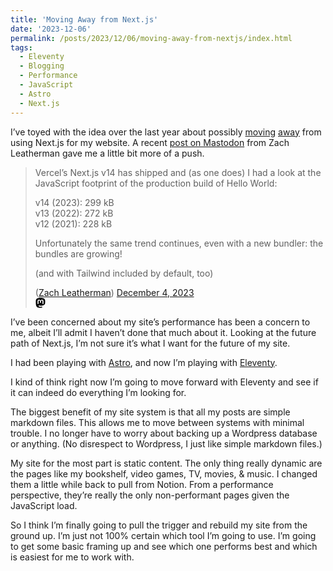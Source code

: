 ```yaml
---
title: 'Moving Away from Next.js'
date: '2023-12-06'
permalink: /posts/2023/12/06/moving-away-from-nextjs/index.html
tags:
  - Eleventy
  - Blogging
  - Performance
  - JavaScript
  - Astro
  - Next.js
---
```


I’ve toyed with the idea over the last year about possibly [moving](https://kpwags.com/posts/2023/04/28/some-site-and-design-updates) [away](https://kpwags.com/posts/2023/08/21/digging-into-astro) from using Next.js for my website. A recent [post on Mastodon](https://fediverse.zachleat.com/@zachleat/111524558114433017) from Zach Leatherman gave me a little bit more of a push.
<!-- excerpt -->

<div class="embedded-post">
    <blockquote class="post">
        <div>
            <p>Vercel’s Next.js v14 has shipped and (as one does) I had a look at the JavaScript footprint of the production build of Hello World:</p>
            <p>v14 (2023): 299 kB<br/>v13 (2022): 272 kB<br/>v12 (2021): 228 kB</p>
            <p>Unfortunately the same trend continues, even with a new bundler: the bundles are growing!</p>
            <p>(and with Tailwind included by default, too)</p>
        </div>
        <div class="credit">
            <div class="author">(<a href="https://fediverse.zachleat.com/@zachleat" target="_blank" rel="noreferer noopener">Zach Leatherman</a>) <a href="https://fediverse.zachleat.com/@zachleat/111524558114433017" target="_blank" rel="noreferer noopener">December 4, 2023</a></div>
            <div class="source-icon">
                <svg xmlns="http://www.w3.org/2000/svg" width="16" height="16" viewBox="0 0 16 16">
                    <path d="M11.19 12.195c2.016-.24 3.77-1.475 3.99-2.603.348-1.778.32-4.339.32-4.339 0-3.47-2.286-4.488-2.286-4.488C12.062.238 10.083.017 8.027 0h-.05C5.92.017 3.942.238 2.79.765c0 0-2.285 1.017-2.285 4.488l-.002.662c-.004.64-.007 1.35.011 2.091.083 3.394.626 6.74 3.78 7.57 1.454.383 2.703.463 3.709.408 1.823-.1 2.847-.647 2.847-.647l-.06-1.317s-1.303.41-2.767.36c-1.45-.05-2.98-.156-3.215-1.928a3.614 3.614 0 0 1-.033-.496s1.424.346 3.228.428c1.103.05 2.137-.064 3.188-.189zm1.613-2.47H11.13v-4.08c0-.859-.364-1.295-1.091-1.295-.804 0-1.207.517-1.207 1.541v2.233H7.168V5.89c0-1.024-.403-1.541-1.207-1.541-.727 0-1.091.436-1.091 1.296v4.079H3.197V5.522c0-.859.22-1.541.66-2.046.456-.505 1.052-.764 1.793-.764.856 0 1.504.328 1.933.983L8 4.39l.417-.695c.429-.655 1.077-.983 1.934-.983.74 0 1.336.259 1.791.764.442.505.661 1.187.661 2.046v4.203z" />
                </svg>
            </div>
        </div>
    </blockquote>
</div>

I’ve been concerned about my site’s performance has been a concern to me, albeit I’ll admit I haven’t done that much about it. Looking at the future path of Next.js, I’m not sure it’s what I want for the future of my site.

I had been playing with [Astro](https://astro.build/), and now I’m playing with [Eleventy](https://www.11ty.dev/).

I kind of think right now I’m going to move forward with Eleventy and see if it can indeed do everything I’m looking for.

The biggest benefit of my site system is that all my posts are simple markdown files. This allows me to move between systems with minimal trouble. I no longer have to worry about backing up a Wordpress database or anything. (No disrespect to Wordpress, I just like simple markdown files.)

My site for the most part is static content. The only thing really dynamic are the pages like my bookshelf, video games, TV, movies, & music. I changed them a little while back to pull from Notion. From a performance perspective, they’re really the only non-performant pages given the JavaScript load.

So I think I’m finally going to pull the trigger and rebuild my site from the ground up. I’m just not 100% certain which tool I’m going to use. I’m going to get some basic framing up and see which one performs best and which is easiest for me to work with.